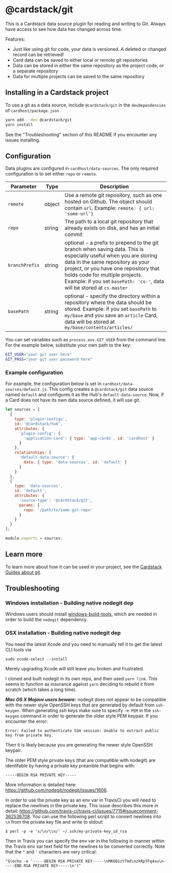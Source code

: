 # @cardstack/git

This is a Cardstack data source plugin for reading and writing to Git.
Always have access to see how data has changed across time.

Features:

- Just like using git for code, your data is versioned. A deleted or changed record can be retrieved!
- Card data can be saved to either local or remote git repositories
- Data can be stored in either the same repository as the project code,
or a separate repository
- Data for multiple projects can be saved to the same repository

## Installing in a Cardstack project

To use a git as a data source, include `@cardstack/git` in the `devDependencies`
of `cardhost/package.json`

```bash
yarn add --dev @cardstack/git
yarn install
```

See the "Troubleshooting" section of this README if you encounter any issues installing.

## Configuration

Data plugins are configured in `cardhost/data-sources`.
The only required configuration is to set either `repo` or `remote`.

| Parameter | Type |  Description |
|-----------|------|-------------|
| `remote` | object |  Use a remote git repository, such as one hosted on Github. The object should contain `url`. Example: `remote: { url: 'some-url'}`|
| `repo` | string | The path to a local git repository that already exists on disk, and has an initial commit |
| `branchPrefix` | string | optional - a prefix to prepend to the git branch when saving data. This is especially useful when you are storing data in the same repository as your project, or you have one repository that holds code for multiple projects. Example: if you set `basePath: 'cs-'`, data will be stored at `cs-master`|
| `basePath` | string | optional - specify the directory within a repository where the data should be stored. Example: if you set `basePath` to `my/base` and you save an `article` Card, data will be stored at `my/base/contents/articles/`|

You can set variables such as `process.env.GIT_USER` from the command line. For the example below, substitute your own path to the key:

```bash
GIT_USER="your git user here"
GIT_PASS="your git user password here"
```

### Example configuration

For example, the configuration below is set in `cardhost/data-sources/default.js`.
This config creates a `@cardstack/git` data source named `default` and configures it 
as the Hub's `default-data-source`.
Now, if a Card does not have its own data source defined, it will use git.

```js
let sources = [
  {
    type: 'plugin-configs',
    id: '@cardstack/hub',
    attributes: {
      'plugin-config': {
        'application-card': { type: 'app-cards', id: 'cardhost' }
      }
    },
    relationships: {
      'default-data-source': {
        data: { type: 'data-sources', id: 'default' }
      }
    }
  },
  {
    type: 'data-sources',
    id: 'default',
    attributes: {
      'source-type': '@cardstack/git',
      params: {
        repo: '/path/to/some-git-repo'
      }
    }
  }
];

module.exports = sources;
```

## Learn more

To learn more about how it can be used in your project,
see the [Cardstack Guides about git](https://docs.cardstack.com/release/data/git/).

## Troubleshooting

### Windows installation - Building native nodegit dep

Windows users should install [windows-build-tools](https://github.com/felixrieseberg/windows-build-tools),
which are needed in order to build the `nodegit` dependency.

### OSX installation - Building native nodegit dep

You need the latest Xcode *and* you need to manually tell it to get the latest CLI tools via

    sudo xcode-select --install
    
Merely upgrading Xcode will still leave you broken and frustrated.

I cloned and built nodegit in its own repo, and then used `yarn link`. This seems to function as insurance against `yarn` deciding to rebuild it from scratch (which takes a long time).

___Mac OS X Mojave users beware:___ nodegit does not appear to be compatible with the newer style OpenSSH keys that are generated by default from `ssh-keygen`. When generating ssh keys make sure to specify `-m PEM` in the `ssh-keygen` command in order to generate the older style PEM keypair. If you encounter the error: 
```
Error: Failed to authenticate SSH session: Unable to extract public key from private key.
```
Then it is likely because you are generating the newer style OpenSSH keypair.

The older PEM style private keys (that are compatible with nodegit) are identifable by having a private key preamble that begins with:
```
-----BEGIN RSA PRIVATE KEY-----
```
More information is detailed here: https://github.com/nodegit/nodegit/issues/1606.

In order to use the private key as an env var in TravisCI you will need to replace the newlines in the private key. This issue describes this more in detail: https://github.com/travis-ci/travis-ci/issues/7715#issuecomment-362536708. You can use the following perl script to convert newlines into `\n` from the private key file and write to stdout:

```
$ perl -p -e 's/\n/\\n/' ~/.ssh/my-private-key_id_rsa
```

Then in Travis you can specify the env var in the following in manner within the Travis env var text field for the newlines to be converted correctly. Note that the `"` and `'` characters are very critical:
```
"$(echo -e '-----BEGIN RSA PRIVATE KEY-----\nMKOQ1zYTmd\nzkRpTFq4xu\n-----END RSA PRIVATE KEY-----\n')"
```
